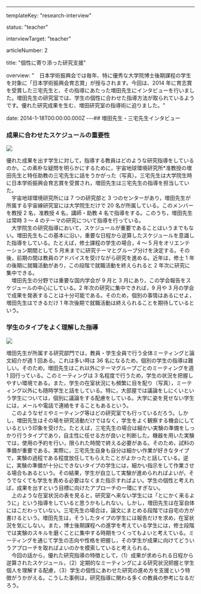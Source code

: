 ---

templateKey: "research-interview"

status: "teacher"

interviewTarget: "teacher"

articleNumber: 2

title: "個性に寄り添った研究支援"

overview: "　日本学術振興会では毎年、特に優秀な大学院博士後期課程の学生を対象に「日本学術振興会育志賞」が授与されます。今回は、2014 年に育志賞を受賞した三宅先生と、その指導にあたった増田先生にインタビューを行いました。増田先生の研究室では、学生の個性に合わせた指導方法が取られているようです。優れた研究成果を生む、増田研究室の指導術に迫りました。"

date: 2014-1-18T00:00:00.000Z
---## 増田先生・三宅先生インタビュー

### 成果に合わせたスケジュールの重要性

![](/img/research/02/picture_masuda_one.png)

優れた成果を出す学生に対して，指導する教員はどのような研究指導をしているのか。この素朴な疑問を明らかにするために，宇宙地球環境研究所\*准教授の増田先生と特任助教の三宅先生に話をうかがった（写真）。三宅先生は大学院生時に日本学術振興会育志賞を受賞され，増田先生は三宅先生の指導を担当していた。  
　宇宙地球環境研究所には 7 つの研究部と 3 つのセンターがあり，増田先生が所属する宇宙線研究室には大学院生だけで 20 名が所属している。このメンバーを教授 2 名，准教授 4 名，講師・助教 4 名で指導をする。このうち，増田先生は常時 3 ～ 4 のテーマの研究について指導を行っている。  
　大学院生の研究指導において，スケジュールが重要であることはいうまでもない。増田先生もこの基本に沿い，重要な日程から逆算したスケジュールを意識した指導をしている。たとえば，修士課程の学生の場合，4 ～ 5 月をオリエンテーション期間として 5 月末までに研究テーマとグループ分けを決定する。その後，前期の間は教員のアドバイスを受けながら研究を進める。近年は，修士 1 年の後期に就職活動があり，この段階で就職活動を終えられると 2 年次に研究に集中できる。  
　増田先生の分野では重要な国内学会が 9 月と 3 月にあり，この学会報告をスケジュールの中心にしている。2 年次の研究に集中できれば，9 月や 3 月の学会で成果を発表することは十分可能である。そのため，個別の事情はあるにせよ，増田先生はできるだけ 1 年次後期で就職活動は終えられることを期待しているという。

### 学生のタイプをよく理解した指導

![](/img/research/02/picture_masuda_two.png)

増田先生が所属する研究部門では，教員・学生全員で行う全体ミーティングと論文紹介が週 1 回ある。これは多い時は 36 名になるため，個別の学生の指導は難しい。そのため，増田先生はこれ以外にテーマグループごとのミーティングを週 1 回行っている。このミーティングは 3 名程度で行うため，学生の状況を把握しやすい環境である。また，学生の在室状況にも頻繁に目を配り（写真），ミーティング以外にも随時学生と話をしている。特に，大部屋では議論をしにくいという学生については，個別に議論をする配慮をしている。大学に姿を見せない学生には，メールや電話で連絡をすることもあるという。  
　このようなゼミやミーティング等はどの研究室でも行っているだろう。しかし，増田先生はその場を研究活動だけではなく，学生をよく観察する機会にしているという印象を受けた。たとえば，三宅先生の場合は細かい実験の準備をしっかり行うタイプであり，自主性に任せる方が良いと判断した。機器を用いた実験では，使用の予約を行い，限られた時間で終える必要がある。そのため，試料の準備が重要である。実際に，三宅先生自身も自分は細かい作業が好きなタイプで，実験の過程である程度放任してもらえたことがよかったと話している。逆に，実験の準備が十分にできないタイプの学生には，細かい指示をして作業させる場合もあるという。その結果，学生が自立して実験が進められればよいが，そうでなくても学生を責める必要はなくまた指示すればよい。学生の個性と考えれば，成果を出すという目標に向けたアプローチの一環にすぎない。  
　上のような在室状況の表を見ると，研究室へ来ない学生には「とにかく来るように」という指導をしていると思うかもしれない。しかし，増田先生は在室自体にはこだわっていない。三宅先生の場合は，論文にまとめる段階では自宅の方が書けるという。増田先生は，そうしたタイプの学生には報告だけを求め，在室状況を気にしない。また，博士後期課程への進学を考えている学生には，修士段階では実験のスキルを磨くことに集中する時期をつくってもよいと考えている。ミーティングを通じて学生の志向や性格を把握し，その学生が成果に向けてどういうアプローチを取ればよいのかを模索していると考えられる。  
　今回の話から，優れた研究指導の特徴として，（1）成果が求められる日程から逆算されたスケジュール，（2）定期的なミーティングによる研究状況把握と学生個人を理解する配慮，（3）学生の個性にあわせた研究の進め方を支援という特徴がうかがえる。こうした事例は，研究指導に関わる多くの教員の参考になるだろう。
